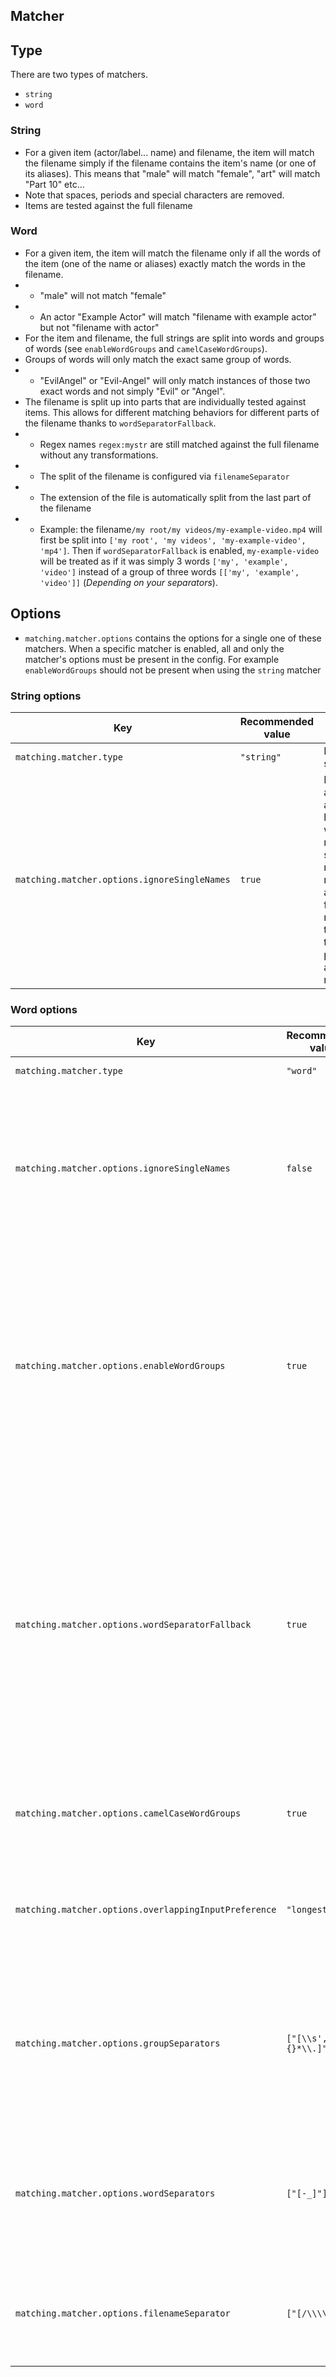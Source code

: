 ## Matcher

## Type

There are two types of matchers.
- `string`
- `word`

### String
- For a given item (actor/label... name) and filename, the item will match the filename simply if the filename contains the item's name (or one of its aliases). This means that "male" will match "female", "art" will match "Part 10" etc...
- Note that spaces, periods and special characters are removed.
- Items are tested against the full filename


### Word
- For a given item, the item will match the filename only if all the words of the item (one of the name or aliases) exactly match the words in the filename.
- - "male" will not match "female"
- - An actor "Example Actor" will match "filename with example actor" but not "filename with actor"
- For the item and filename, the full strings are split into words and groups of words (see `enableWordGroups` and `camelCaseWordGroups`).
- Groups of words will only match the exact same group of words.
- - "EvilAngel" or "Evil-Angel" will only match instances of those two exact words and not simply "Evil" or "Angel".
- The filename is split up into parts that are individually tested against items. This allows for different matching behaviors for different parts of the filename thanks to `wordSeparatorFallback`.
- - Regex names `regex:mystr` are still matched against the full filename without any transformations.
- - The split of the filename is configured via `filenameSeparator`
- - The extension of the file is automatically split from the last part of the filename
- - Example: the filename`/my root/my videos/my-example-video.mp4` will first be split into `['my root', 'my videos', 'my-example-video', 'mp4']`. Then if `wordSeparatorFallback` is enabled, `my-example-video` will be treated as if it was simply 3 words `['my', 'example', 'video']` instead of a group of three words `[['my', 'example', 'video']]` (*Depending on your separators*).

## Options

- `matching.matcher.options` contains the options for a single one of these matchers. When a specific matcher is enabled, all and only the matcher's options must be present in the config. For example `enableWordGroups` should not be present when using the `string` matcher

### String options
| Key | Recommended value | Description |
| --- | ----------------- | ----------- |
| `matching.matcher.type` | `"string"` | Enables the string matcher |
| `matching.matcher.options.ignoreSingleNames` | `true` | If enabled, for a name or alias that only has a single word (does not contain spaces), it will not be matched against filenames. It is recommended to enable it in this mode to prevent aggressive matches  |

### Word options
| Key | Recommended value | Description |
| --- | ------------- | ----------- |
| `matching.matcher.type` | `"word"` | Enables the word matcher |
| `matching.matcher.options.ignoreSingleNames` | `false` | If enabled, for a name or alias that only has a single word (does not contain spaces), it will not be matched against filenames. Disabling this option is considered safe in this mode  |
| `matching.matcher.options.enableWordGroups` | `true` | If grouping of words should be enabled. This allows "my-word-group" to **only** match "MyWordGroup" and prevent matching individual words like "My" or "Group". Otherwise the words of the group are split up and treated as individual words.  |
| `matching.matcher.options.wordSeparatorFallback` | `true` | When there are no word *group* separators, if the word separators should be used to split groups instead. Example: "my-studio-example" will be treated as "my studio example" allowing "studio" to be matched. Otherwise, the full string will be considered a group, only matching "My Studio Example". Only relevant when `enableWordGroups`  |
| `matching.matcher.options.camelCaseWordGroups` | `true` | If camelCase or PascalCase words should be treated as word groups. Does **not** require `enableWordGroups` |
| `matching.matcher.options.overlappingInputPreference` | `"longest"` | When multiple strings matched against a part of a filename, which string to apply the match to. Can be one of `"all" | "longest" | "shortest"`  |
| `matching.matcher.options.groupSeparators` | `["[\\s',()[\\]{}*\\.]"]` | Array of string regexes to separate groups of words. Note that the example has a single string containing a character class regex and not a nested array. It could be written as `["\\s", "'", ",", ...]` |
| `matching.matcher.options.wordSeparators` | `["[-_]"]` | Array of string regexes to separate words inside a group. If `enableWordGroups` is **disabled**, the separators will be used to complement those in `groupSeparators` |
| `matching.matcher.options.filenameSeparator` | `["[/\\\\&]"]` | Array of string regexes to separate the filename into individual parts that will be matched against items.  |